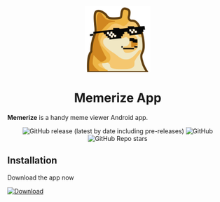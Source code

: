 <p align="center">
  <img width="150" src="/logo.svg" alt="Memerize Logo"></a>
</p>

<h1 align="center">Memerize App</h1>

**Memerize** is a handy meme viewer Android app.


<div align="center">

![GitHub release (latest by date including pre-releases)](https://img.shields.io/github/v/release/SuhasDissa/MemerizeApp?include_prereleases)
![GitHub](https://img.shields.io/github/license/Suhasdissa/MemerizeApp)
![GitHub Repo stars](https://img.shields.io/github/stars/Suhasdissa/memerizeapp)

</div>

## Installation

Download the app now

[![Download](https://img.shields.io/badge/Download-238636?style=for-the-badge&logoColor=white)](https://github.com/SuhasDissa/MemerizeApp/releases)
